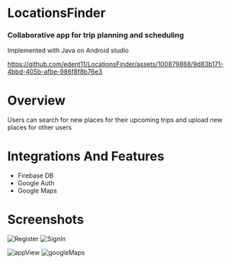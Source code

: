 # LocationsFinder
### Collaborative app for trip planning and scheduling 

Implemented with Java on Android studio

https://github.com/edent11/LocationsFinder/assets/100879888/9d83b171-4bbd-405b-afbe-986f8f8b76e3

# Overview
Users can search for new places for their upcoming trips and upload new places for other users


# Integrations And Features
- Firebase DB 
- Google Auth
- Google Maps
  

# Screenshots

![Register](https://github.com/edent11/LocationsFinder/assets/100879888/515ef95f-a657-4b82-9690-5497175571bf) ![SignIn](https://github.com/edent11/LocationsFinder/assets/100879888/0e9f4fab-f9cf-4f2b-a810-4a3d1809327f) 

![appView](https://github.com/edent11/LocationsFinder/assets/100879888/98e3c995-aebc-4661-8cb8-0faccbd713a9) ![googleMaps](https://github.com/edent11/LocationsFinder/assets/100879888/5b339f76-7b7c-4b59-bec1-d5a3a5fdde4a)





